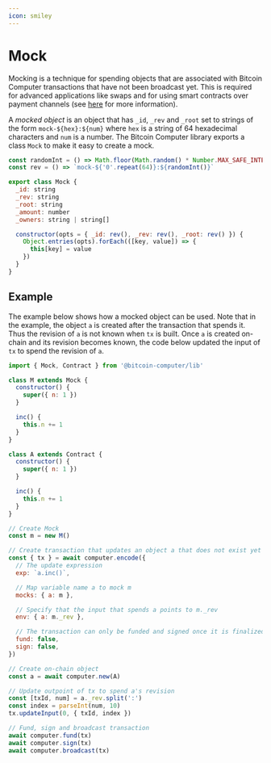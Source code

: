 ```yaml
---
icon: smiley
---
```


# Mock

Mocking is a technique for spending objects that are associated with Bitcoin Computer transactions that have not been broadcast yet. This is required for advanced applications like swaps and for using smart contracts over payment channels (see [here](../../tutorial.md#mocking) for more information).

A _mocked object_ is an object that has `_id`, `_rev` and `_root` set to strings of the form `mock-${hex}:${num}` where `hex` is a string of 64 hexadecimal characters and `num` is a number. The Bitcoin Computer library exports a class `Mock` to make it easy to create a mock.

```js
const randomInt = () => Math.floor(Math.random() * Number.MAX_SAFE_INTEGER)
const rev = () => `mock-${'0'.repeat(64)}:${randomInt()}`

export class Mock {
  _id: string
  _rev: string
  _root: string
  _amount: number
  _owners: string | string[]

  constructor(opts = { _id: rev(), _rev: rev(), _root: rev() }) {
    Object.entries(opts).forEach(([key, value]) => {
      this[key] = value
    })
  }
}
```

## Example

The example below shows how a mocked object can be used. Note that in the example, the object `a` is created after the transaction that spends it. Thus the revision of `a` is not known when `tx` is built. Once `a` is created on-chain and its revision becomes known, the code below updated the input of `tx` to spend the revision of `a`.

```js
import { Mock, Contract } from '@bitcoin-computer/lib'

class M extends Mock {
  constructor() {
    super({ n: 1 })
  }

  inc() {
    this.n += 1
  }
}

class A extends Contract {
  constructor() {
    super({ n: 1 })
  }

  inc() {
    this.n += 1
  }
}

// Create Mock
const m = new M()

// Create transaction that updates an object a that does not exist yet
const { tx } = await computer.encode({
  // The update expression
  exp: `a.inc()`,

  // Map variable name a to mock m
  mocks: { a: m },

  // Specify that the input that spends a points to m._rev
  env: { a: m._rev },

  // The transaction can only be funded and signed once it is finalized
  fund: false,
  sign: false,
})

// Create on-chain object
const a = await computer.new(A)

// Update outpoint of tx to spend a's revision
const [txId, num] = a._rev.split(':')
const index = parseInt(num, 10)
tx.updateInput(0, { txId, index })

// Fund, sign and broadcast transaction
await computer.fund(tx)
await computer.sign(tx)
await computer.broadcast(tx)
```

